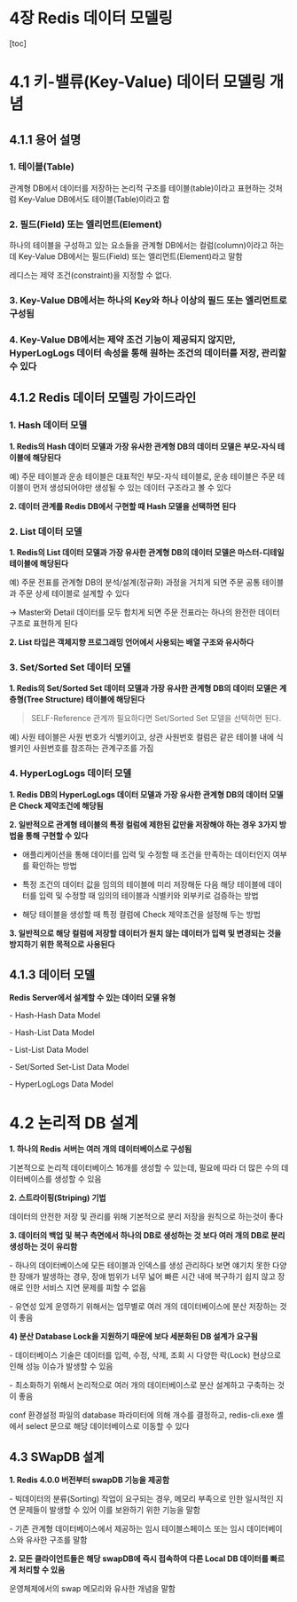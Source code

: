 # 4장 Redis 데이터 모델링

[toc]

# 4.1 키-밸류(Key-Value) 데이터 모델링 개념

## 4.1.1 용어 설명

### 1. 테이블(Table)

관계형 DB에서 데이터를 저장하는 논리적 구조를 테이블(table)이라고 표현하는 것처럼 Key-Value DB에서도 테이블(Table)이라고 함

### **2. 필드(Field) 또는 엘리먼트(Element)**

하나의 테이블을 구성하고 있는 요소들을 관계형 DB에서는 컬럼(column)이라고 하는데 Key-Value DB에서는 필드(Field) 또는 엘리먼트(Element)라고 말함

레디스는 제약 조건(constraint)을 지정할 수 없다.

### 3. Key-Value DB에서는 하나의 Key와 하나 이상의 필드 또는 엘리먼트로 구성됨

### 4. Key-Value DB에서는 제약 조건 기능이 제공되지 않지만, HyperLogLogs 데이터 속성을 통해 원하는 조건의 데이터를 저장, 관리할 수 있다

## 4.1.2 Redis 데이터 모델링 가이드라인

### **1. Hash 데이터 모델**

**1. Redis의 Hash 데이터 모델과 가장 유사한 관계형 DB의 데이터 모델은 부모-자식 테이블에 해당된다**

예) 주문 테이블과 운송 테이블은 대표적인 부모-자식 테이블로, 운송 테이블은 주문 테이블이 먼저 생성되어야만 생성될 수 있는 데이터 구조라고 볼 수 있다

**2. 데이터 관계를 Redis DB에서 구현할 때 Hash 모델을 선택하면 된다**

### 2. List 데이터 모델

**1. Redis의 List 데이터 모델과 가장 유사한 관계형 DB의 데이터 모델은 마스터-디테일 테이블에 해당된다**

예) 주문 전표를 관계형 DB의 분석/설계(정규화) 과정을 거치게 되면 주문 공통 테이블과 주문 상세 테이블로 설계할 수 있다

→ Master와 Detail 데이터를 모두 합치게 되면 주문 전표라는 하나의 완전한 데이터 구조로 표현하게 된다

**2. List 타입은 객체지향 프로그래밍 언어에서 사용되는 배열 구조와 유사하다**

### 3. Set/Sorted Set 데이터 모델

**1. Redis의 Set/Sorted Set 데이터 모델과 가장 유사한 관계형 DB의 데이터 모델은 계층형(Tree Structure) 테이블에 해당된다**

> SELF-Reference 관계까 필요하다면 Set/Sorted Set 모델을 선택하면 된다.

예) 사원 테이블은 사원 번호가 식별키이고, 상관 사원번호 컬럼은 같은 테이블 내에 식별키인 사원번호를 참조하는 관계구조를 가짐



### 4. HyperLogLogs 데이터 모델

**1. Redis DB의 HyperLogLogs 데이터 모델과 가장 유사한 관계형 DB의 데이터 모델은 Check 제약조건에 해당됨**

**2. 일반적으로 관계형 테이블의 특정 컬럼에 제한된 값만을 저장해야 하는 경우 3가지 방법을 통해 구현할 수 있다**

*  애플리케이션을 통해 데이터를 입력 및 수정할 때 조건을 만족하는 데이터인지 여부를 확인하는 방법

* 특정 조건의 데이터 값을 임의의 테이블에 미리 저장해둔 다음 해당 테이블에 데이터를 입력 및 수정할 때 임의의 테이블과 식별키와 외부키로 검증하는 방법

*  해당 테이블을 생성할 때 특정 컬럼에 Check 제약조건을 설정해 두는 방법

**3. 일반적으로 해당 컬럼에 저장할 데이터가 원치 않는 데이터가 입력 및 변경되는 것을 방지하기 위한 목적으로 사용된다**

## 4.1.3 데이터 모델

**Redis Server에서 설계할 수 있는 데이터 모델 유형**

\- Hash-Hash Data Model

\- Hash-List Data Model

\- List-List Data Model

\- Set/Sorted Set-List Data Model

\- HyperLogLogs Data Model



# 4.2 논리적 DB 설계

**1. 하나의 Redis 서버는 여러 개의 데이터베이스로 구성됨**

기본적으로 논리적 데이터베이스 16개를 생성할 수 있는데, 필요에 따라 더 많은 수의 데이터베이스를 생성할 수 있음

**2. 스트라이핑(Striping) 기법**

데이터의 안전한 저장 및 관리를 위해 기본적으로 분리 저장을 원칙으로 하는것이 좋다

**3. 데이터의 백업 및 복구 측면에서 하나의 DB로 생성하는 것 보다 여러 개의 DB로 분리 생성하는 것이 유리함**

\- 하나의 데이터베이스에 모든 테이블과 인덱스를 생성 관리하다 보면 얘기치 못한 다양한 장애가 발생하는 경우, 장애 범위가 너무 넓어 빠른 시간 내에 복구하기 쉽지 않고 장애로 인한 서비스 지연 문제를 피할 수 없음

\- 유연성 있게 운영하기 위해서는 업무별로 여러 개의 데이터베이스에 분산 저장하는 것이 좋음

**4) 분산 Database Lock을 지원하기 때문에 보다 세분화된 DB 설계가 요구됨**

\- 데이터베이스 기술은 데이터를 입력, 수정, 삭제, 조회 시 다양한 락(Lock) 현상으로 인해 성능 이슈가 발생할 수 있음

\- 최소화하기 위해서 논리적으로 여러 개의 데이터베이스로 분산 설계하고 구축하는 것이 좋음

conf 환경설정 파일의 database 파라미터에 의해 개수를 결정하고, redis-cli.exe 셸에서 select 문으로 해당 데이터베이스로 이동할 수 있다



## 4.3 SWapDB 설계

**1. Redis 4.0.0 버전부터 swapDB 기능을 제공함**

\- 빅데이터의 분류(Sorting) 작업이 요구되는 경우, 메모리 부족으로 인한 일시적인 지연 문제들이 발생할 수 있어 이를 보완하기 위한 기능을 말함

\- 기존 관계형 데이터베이스에서 제공하는 임시 테이블스페이스 또는 임시 데이터베이스와 유사한 구조를 말함

**2. 모든 클라이언트들은 해당 swapDB에 즉시 접속하여 다른 Local DB 데이터를 빠르게 처리할 수 있음**

운영체제에서의 swap 메모리와 유사한 개념을 말함